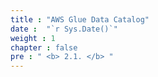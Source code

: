 ```yaml
---
title : "AWS Glue Data Catalog"
date :  "`r Sys.Date()`" 
weight : 1 
chapter : false
pre : " <b> 2.1. </b> "
---
```

